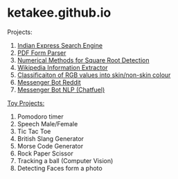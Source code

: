 # ketakee.github.io

Projects:
1. [Indian Express Search Engine](https://github.com/ketakee/IndianExpressSearchEngine)
2. [PDF Form Parser](https://github.com/ketakee/PDfFormParser)
3. [Numerical Methods for Square Root Detection](https://github.com/ketakee/Numerical-Methods-for-Square-roots)
4. [Wikipedia Information Extractor](https://github.com/ketakee/Birds_wiki_extraction)
5. [Classificaiton of RGB values into skin/non-skin colour](https://github.com/ketakee/Skin_NonSkin)
6. [Messenger Bot Reddit](https://github.com/ketakee/Reddit-Messenger-Bot)
7. [Messenger Bot NLP (Chatfuel)](https://www.facebook.com/nlpbot/)

[Toy Projects:](https://github.com/ketakee/Toy-Projects)
1. Pomodoro timer
2. Speech Male/Female
3. Tic Tac Toe
4. British Slang Generator
5. Morse Code Generator
6. Rock Paper Scissor
7. Tracking a ball (Computer Vision)
8. Detecting Faces form a photo
